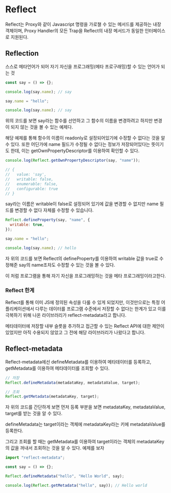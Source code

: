 # Reflect

Reflect는 Proxy와 같이 Javascript 명령을 가로챌 수 있는 메서드를 제공하는 내장 객체이며, Proxy Handler의 모든 Trap을 Reflect의 내장 메서드가 동일한 인터페이스로 지원된다.

## Reflection

스스로 메타언어가 되어 자기 자신을 프로그래밍(메타 프로구래밍)할 수 있는 언어가 되는 것

```javascript
const say = () => {};

console.log(say.name); // say

say.name = "hello";

console.log(say.name); // say
```

위의 코드를 보면 say라는 함수를 선언하고 그 함수의 이름을 변경하려고 하지만 변경이 되지 않는 것을 볼 수 있는 예제다.

해당 예제를 통해 함수의 이름이 readonly로 설정되어있기에 수정할 수 없다는 것을 알 수 있다. 또한 어딘가에 name 필드가 수정될 수 없다는 정보가 저장되어있다는 뜻이기도 한데, 이는 getOwnPropertyDescriptor를 이용하여 확인할 수 있다.

```javascript
console.log(Reflect.getOwnPropertyDescriptor(say, "name"));

// {
//   value: 'say',
//   writable: false,
//   enumerable: false,
//   configurable: true
// }
```

say라는 이름은 writable이 false로 설정되어 있기에 값을 변경할 수 없지만 name 필드를 변경할 수 없다 자체를 수정할 수 있습니다.

```javascript
Reflect.defineProperty(say, "name", {
  writable: true,
});

say.name = "hello";

console.log(say.name); // hello
```

자 위의 코드를 보면 Reflect의 defineProperty를 이용하여 writable 값을 true로 수정해준 say의 name조차도 수정할 수 있는 것을 볼 수 있다.

이 처럼 프로그램을 통해 자기 자신을 프로그래밍하는 것을 메타 프로그래밍이라고한다.

### Reflect 한계

Reflect를 통해 이미 JS에 정의된 속성을 다룰 수 있게 되었지만, 이것만으로는 특정 어플리케이션에서 다루는 데이터를 프로그램 수준에서 저장할 수 없다는 한계가 있고 이를 극복하기 위해 나온 라이브러리가 reflect-metadata라고 합니다.

메타데이터에 저장할 내부 슬릇을 추가하고 접근할 수 있는 Reflect API에 대한 제안이 있었지만 아직 수용되지 않았고 그 전에 해당 라이브러리가 나왔다고 합니다.

## Reflect-metadata

Reflect-metadata에선 defineMetadata를 이용하여 메타데이터를 등록하고, getMetadata를 이용하여 메타데이터를 조회할 수 있다.

```javascript
// 저장
Reflect.defineMetadata(metadataKey, metadataValue, target);

// 조회
Reflect.getMetadata(metadataKey, target);
```

자 위의 코드를 간단하게 보면 먼저 등록 부분을 보면 metadataKey, metadataValue, target를 받는 것을 알 수 있다.

defineMetadata는 target이라는 객체에 metadataKey라는 키에 metadataValue를 등록한다.

그리고 조회를 할 때는 getMetadata를 이용하여 target이라는 객체의 metadataKey의 값을 꺼내서 조회하는 것을 알 수 있다. 예제를 보자

```javascript
import "reflect-metadata";

const say = () => {};

Reflect.defineMetadata("hello", "Hello World", say);

console.log(Reflect.getMetadata("hello", say)); // Hello world
```
